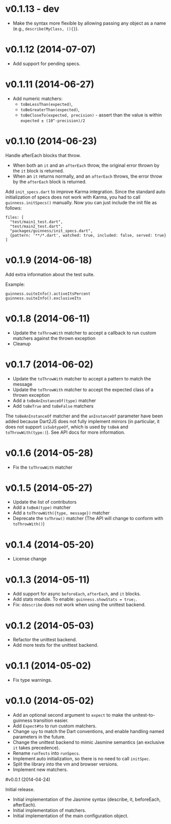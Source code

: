 # v0.1.13 - dev

- Make the syntax more flexible by allowing passing any object as a name (e.g., `describe(MyClass, (){}`).

# v0.1.12 (2014-07-07)

- Add support for pending specs.

# v0.1.11 (2014-06-27)

- Add numeric matchers:
  - `toBeLessThan(expected)`,
  - `toBeGreaterThan(expected)`,
  - `toBeCloseTo(expected, precision)` - assert than the value is within `expected ± (10^-precision)/2` 

# v0.1.10 (2014-06-23)

Handle afterEach blocks that throw.
- When both an `it` and an `afterEach` throw, the original error thrown by the `it` block is returned.
- When an `it` returns normally, and an `afterEach` throws, the error throw by the `afterEach` block is returned.


Add `init_specs.dart` to improve Karma integration. Since the standard auto initialization of specs does not work with Karma, you had to call `guinness.initSpecs()` manually.
Now you can just include the init file as follows:

    files: [
      "test/main1_test.dart",
      "test/main2_test.dart",
      "packages/guinness/init_specs.dart",
      {pattern: '**/*.dart', watched: true, included: false, served: true}
    ]


# v0.1.9 (2014-06-18)

Add extra information about the test suite.

Example:

    guinness.suiteInfo().activeItsPercent
    guinness.suiteInfo().exclusiveIts


# v0.1.8 (2014-06-11)

- Update the `toThrowWith` matcher to accept a callback to run custom matchers against the thrown exception
- Cleanup


# v0.1.7 (2014-06-02)

- Update the `toThrowWith` matcher to accept a pattern to match the message
- Update the `toThrowWith` matcher to accept the expected class of a thrown exception
- Add a `toBeAnInstanceOf(type)` matcher
- Add `toBeTrue` and `toBeFalse` matchers

The `toBeAnInstanceOf` matcher and the `anInstanceOf` parameter have been added because Dart2JS does not fully implement mirrors (in particular, it does not support `isSubtypeOf`, which is used by `toBeA` and `toThrowWith(type:)`). See API docs for more information.

# v0.1.6 (2014-05-28)

- Fix the `toThrowWith` matcher

# v0.1.5 (2014-05-27)

- Update the list of contributors
- Add a `toBeA(type)` matcher
- Add a `toThrowWith({type, message})` matcher
- Deprecate the `toThrow()` matcher (The API will change to conform with `toThrowWith()`)

# v0.1.4 (2014-05-20)

- License change

# v0.1.3 (2014-05-11)

- Add support for async `beforeEach`, `afterEach`, and `it` blocks.
- Add stats module. To enable: `guinness.showStats = true;`.
- Fix: `ddescribe` does not work when using the unittest backend.

# v0.1.2 (2014-05-03)

- Refactor the unittest backend.
- Add more tests for the unittest backend.

# v0.1.1 (2014-05-02)

- Fix type warnings.

# v0.1.0 (2014-05-02)

- Add an optional second argument to `expect` to make the unitest-to-guinness transition easier.
- Add `Expect#to` to run custom matchers.
- Change `spy` to match the Dart conventions, and enable handling named parameters in the future.
- Change the unittest backend to mimic Jasmine semantics (an exclusive `it` takes precedence).
- Rename `runTests` into `runSpecs`.
- Implement auto initialization, so there is no need to call `initSpec`.
- Split the library into the vm and browser versions.
- Implement new matchers.

#v0.0.1 (2014-04-24)

Initial release.

- Initial implementation of the Jasmine syntax (describe, it, beforeEach, afterEach).
- Initial implementation of matchers.
- Initial implementation of the main configuration object.

